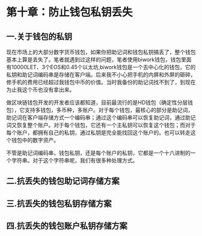 # 第十章：防止钱包私钥丢失

## 一.关于钱包的私钥

现在市场上的大部分数字货币钱包，如果你把助记词和钱包私钥搞丢了，整个钱包基本上算是丢失了。笔者就遇到过这样的问题，笔者使用biwork钱包，钱包里面有10000LET、3个EOS和0.45个以太坊,biwork钱包是一个去中心化的钱包，它的私钥和助记词编码串是存储在客户端。后来我不小心把手机的内屏和外屏的砸碎，修手机的费用已经超过我钱包中币的价值。当时我备份的助记词找不到了，到现在为止我这个币也没有拿出来。

做区块链钱包开发的开发者应该都知道，目前最流行的是HD钱包（确定性分层钱包），它支持多钱包，多币种，多账户。对于每个钱包，最核心的部分是助记词，助记词在客户端存储方式一个编码串；通过这个编码串可以恢复助记词，通过助记词又恢复整个账户。对于每个钱包，它还有一个主私钥可以恢复这个钱包；而对于每个账户，都拥有自己的私钥，通过私钥是完全能找回这个账户的。也可以转走这个钱包中的数字资产。

不管是助记词编码串，钱包私钥，还是每个账户的私钥，它都是一个十六进制的一个字符串。对于这个字符串呢，我们有很多种处理方式。

## 二.抗丢失的钱包助记词存储方案


## 三.抗丢失的钱包私钥存储方案


## 四.抗丢失的钱包账户私钥存储方案


